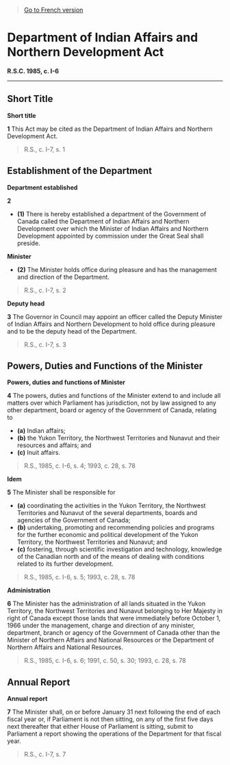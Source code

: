 > [Go to French version](/fr/Lois/Lois%20révisées%20du%20Canada/I/I-6.md)

# Department of Indian Affairs and Northern Development Act

**R.S.C. 1985, c. I-6**


----------



## Short Title



**Short title**

**1** This Act may be cited as the Department of Indian Affairs and Northern Development Act.
> R.S., c. I-7, s. 1





## Establishment of the Department



**Department established**

**2** 

- **(1)** There is hereby established a department of the Government of Canada called the Department of Indian Affairs and Northern Development over which the Minister of Indian Affairs and Northern Development appointed by commission under the Great Seal shall preside.

**Minister**

- **(2)** The Minister holds office during pleasure and has the management and direction of the Department.
> R.S., c. I-7, s. 2





**Deputy head**

**3** The Governor in Council may appoint an officer called the Deputy Minister of Indian Affairs and Northern Development to hold office during pleasure and to be the deputy head of the Department.
> R.S., c. I-7, s. 3





## Powers, Duties and Functions of the Minister



**Powers, duties and functions of Minister**

**4** The powers, duties and functions of the Minister extend to and include all matters over which Parliament has jurisdiction, not by law assigned to any other department, board or agency of the Government of Canada, relating to
- **(a)** Indian affairs;
- **(b)** the Yukon Territory, the Northwest Territories and Nunavut and their resources and affairs; and
- **(c)** Inuit affairs.
> R.S., 1985, c. I-6, s. 4; 1993, c. 28, s. 78





**Idem**

**5** The Minister shall be responsible for
- **(a)** coordinating the activities in the Yukon Territory, the Northwest Territories and Nunavut of the several departments, boards and agencies of the Government of Canada;
- **(b)** undertaking, promoting and recommending policies and programs for the further economic and political development of the Yukon Territory, the Northwest Territories and Nunavut; and
- **(c)** fostering, through scientific investigation and technology, knowledge of the Canadian north and of the means of dealing with conditions related to its further development.
> R.S., 1985, c. I-6, s. 5; 1993, c. 28, s. 78





**Administration**

**6** The Minister has the administration of all lands situated in the Yukon Territory, the Northwest Territories and Nunavut belonging to Her Majesty in right of Canada except those lands that were immediately before October 1, 1966 under the management, charge and direction of any minister, department, branch or agency of the Government of Canada other than the Minister of Northern Affairs and National Resources or the Department of Northern Affairs and National Resources.
> R.S., 1985, c. I-6, s. 6; 1991, c. 50, s. 30; 1993, c. 28, s. 78





## Annual Report



**Annual report**

**7** The Minister shall, on or before January 31 next following the end of each fiscal year or, if Parliament is not then sitting, on any of the first five days next thereafter that either House of Parliament is sitting, submit to Parliament a report showing the operations of the Department for that fiscal year.
> R.S., c. I-7, s. 7



